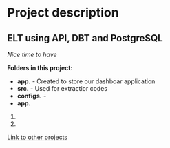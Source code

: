 # Project description

## ELT using API, DBT and PostgreSQL

*Nice time to have*

**Folders in this project:**
- **app.** -  Created to store our dashboar application
- **src.** - Used for extractior codes
- **configs.** - 
- **app.** 

1) 
2)

[Link to other projects](https://www.google.com)

